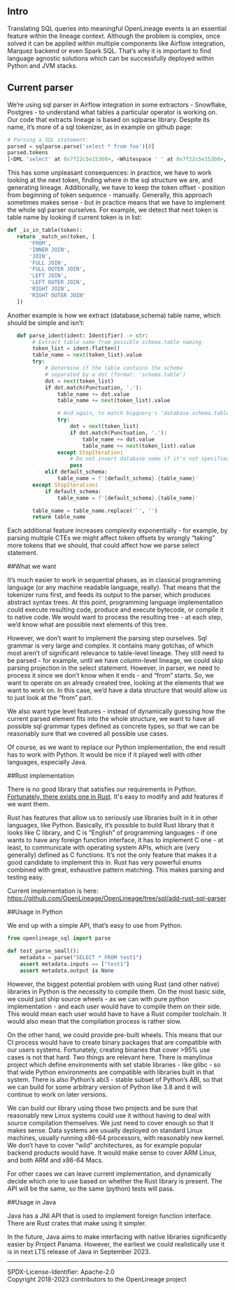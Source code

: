 ## Intro 
Translating SQL queries into meaningful OpenLineage events is an essential feature within the lineage context. 
Although the problem is complex, once solved it can be applied within multiple components like Airflow integration, Marquez backend or even Spark SQL. 
That’s why it is important to find language agnostic solutions which can be successfully deployed within Python and JVM stacks. 

## Current parser
We’re using sql parser in Airflow integration in some extractors - Snowflake, Postgres - to understand what tables a particular operator is working on. Our code that extracts lineage is based on sqlparse library. Despite its name, it’s more of a sql tokenizer, as in example on github page:

```python
# Parsing a SQL statement:
parsed = sqlparse.parse('select * from foo')[0]
parsed.tokens
[<DML 'select' at 0x7f22c5e15368>, <Whitespace ' ' at 0x7f22c5e153b0>, <Wildcard '*' ... ]
```


This has some unpleasant consequences: in practice, we have to work looking at the next token, finding where in the sql structure we are, and generating lineage. Additionally, we have to keep the token offset - position from beginning of token sequence - manually. Generally, this approach sometimes makes sense - but in practice means that we have to implement the whole sql parser ourselves. For example, we detect that next token is table name by looking if current token is in list:

```python
def _is_in_table(token):
   return _match_on(token, [
       'FROM',
       'INNER JOIN',
       'JOIN',
       'FULL JOIN',
       'FULL OUTER JOIN',
       'LEFT JOIN',
       'LEFT OUTER JOIN',
       'RIGHT JOIN',
       'RIGHT OUTER JOIN'
   ])
```

Another example is how we extract (database,schema) table name, which should be simple and isn’t:
```python
   def parse_ident(ident: Identifier) -> str:
        # Extract table name from possible schema.table naming
        token_list = ident.flatten()
        table_name = next(token_list).value
        try:
            # Determine if the table contains the schema
            # separated by a dot (format: 'schema.table')
            dot = next(token_list)
            if dot.match(Punctuation, '.'):
                table_name += dot.value
                table_name += next(token_list).value

                # And again, to match bigquery's 'database.schema.table'
                try:
                    dot = next(token_list)
                    if dot.match(Punctuation, '.'):
                        table_name += dot.value
                        table_name += next(token_list).value
                except StopIteration:
                    # Do not insert database name if it's not specified
                    pass
            elif default_schema:
                table_name = f'{default_schema}.{table_name}'
        except StopIteration:
            if default_schema:
                table_name = f'{default_schema}.{table_name}'

        table_name = table_name.replace('`', '')
        return table_name
```

Each additional feature increases complexity exponentially - for example, by parsing multiple CTEs we might affect token offsets by wrongly “taking” more tokens that we should, that could affect how we parse select statement.

##What we want

It’s much easier to work in sequential phases, as in classical programming language (or any machine readable language, really). That means that the tokenizer runs first, and feeds its output to the parser, which produces abstract syntax trees. At this point, programming language implementation could execute resulting code, produce and execute bytecode, or compile it to native code. We would want to process the resulting tree - at each step, we’d know what are possible next elements of this tree. 

However, we don’t want to implement the parsing step ourselves. Sql grammar is very large and complex. It contains many gotchas, of which most aren’t of significant relevance to table-level lineage. They still need to be parsed - for example, until we have column-level lineage, we could skip parsing projection in the select statement. However, in parser, we need to process it since we don’t know when it ends - and “from” starts. So, we want to operate on an already created tree, looking at the elements that we want to work on. In this case, we’d have a data structure that would allow us to just look at the “from” part.

We also want type level features - instead of dynamically guessing how the current parsed element fits into the whole structure, we want to have all possible sql grammar types defined as concrete types, so that we can be reasonably sure that we covered all possible use cases. 

Of course, as we want to replace our Python implementation, the end result has to work with Python. It would be nice if it played well with other languages, especially Java.


##Rust implementation

There is no good library that satisfies our requirements in Python. [Fortunately, there exists one in Rust](https://github.com/sqlparser-rs/sqlparser-rs/). It's easy to modify and add features if we want them.

Rust has features that allow us to seriously use libraries built in it in other languages, like Python. Basically, it’s possible to build Rust library that it looks like C library, and C is “English” of programming languages - if one wants to have any foreign function interface, it has to implement C one - at least, to communicate with operating system APIs, which are (very generally) defined as C functions.
It’s not the only feature that makes it a good candidate to implement this in. Rust has very powerful enums combined with great, exhaustive pattern matching. This makes parsing and testing easy.

Current implementation is here: https://github.com/OpenLineage/OpenLineage/tree/sql/add-rust-sql-parser

##Usage in Python

We end up with a simple API, that’s easy to use from Python. 
```python
from openlineage_sql import parse

def test_parse_small():
    metadata = parse("SELECT * FROM test1")
    assert metadata.inputs == ["test1"]
    assert metadata.output is None
```
However, the biggest potential problem with using Rust (and other native) libraries in Python is the necessity to compile them. On the most basic side, we could just ship source wheels - as we can with pure python implementation - and each user would have to compile them on their side. This would mean each user would have to have a Rust compiler toolchain. It would also mean that the compilation process is rather slow. 

On the other hand, we could provide pre-built wheels. This means that our CI process would have to create binary packages that are compatible with our users systems. Fortunately, creating binaries that cover >95% use cases is not that hard. Two things are relevant here. There is manylinux project which define environments with set stable libraries - like glibc - so that wide Python environments are compatible with libraries built in that system. There is also Python’s abi3 - stable subset of Python’s ABI, so that we can build for some arbitrary version of Python like 3.8 and it will continue to work on later versions.

We can build our library using those two projects and be sure that reasonably new Linux systems could use it without having to deal with source compilation themselves. We just need to cover enough so that it makes sense. Data systems are usually deployed on standard Linux machines, usually running x86-64 processors, with reasonably new kernel. We don’t have to cover “wild” architectures, as for example popular backend products would have. It would make sense to cover ARM Linux, and both ARM and x86-64 Macs.

For other cases we can leave current implementation, and dynamically decide which one to use based on whether the Rust library is present.
The API will be the same, so the same (python) tests will pass.

##Usage in Java

Java has a JNI API that is used to implement foreign function interface. 
There are Rust crates that make using it simpler. 

In the future, Java aims to make interfacing with native libraries significantly easier by Project Panama. However, the earliest we could realistically use it is in next LTS release of Java in September 2023. 

----
SPDX-License-Identifier: Apache-2.0\
Copyright 2018-2023 contributors to the OpenLineage project